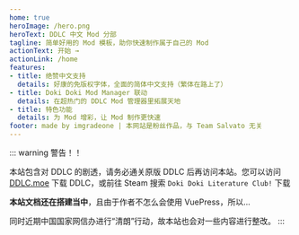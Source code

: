 ```yaml
---
home: true
heroImage: /hero.png
heroText: DDLC 中文 Mod 分部
tagline: 简单好用的 Mod 模板，助你快速制作属于自己的 Mod
actionText: 开始 →
actionLink: /home
features:
- title: 绝赞中文支持
  details: 好康的免版权字体，全面的简体中文支持（繁体在路上了）
- title: Doki Doki Mod Manager 联动
  details: 在超热门的 DDLC Mod 管理器里拓展天地
- title: 特色功能
  details: 为 Mod 增彩，让 Mod 制作更快速
footer: made by imgradeone | 本网站是粉丝作品，与 Team Salvato 无关
---
```


::: warning 警告！！

本站包含对 DDLC 的剧透，请务必通关原版 DDLC 后再访问本站。您可以访问 [DDLC.moe](https://ddlc.moe) 下载 DDLC，或前往 Steam 搜索 `Doki Doki Literature Club!` 下载

**本站文档还在搭建当中**，且由于作者不怎么会使用 VuePress，所以...

同时近期中国国家网信办进行“清朗”行动，故本站也会对一些内容进行整改。
:::
